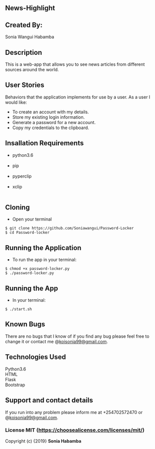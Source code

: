 ## News-Highlight

## Created By:

Sonia Wangui Habamba

## Description
 
This is a web-app that allows you to see news articles from different sources around the world.


## User Stories
 
Behaviors that the application implements for use by a user.
As a user I would like:
<ul>
<li>To create an account with my details.</li>
<li>Store my existing login information.</li>
<li>Generate a password for a new account.</li>
<li>Copy my credentials to the clipboard.</li>
</ul>

## Insallation Requirements
<ul>
<li>python3.6</li><br>
<li>pip</li><br>
<li>pyperclip</li><br>
<li>xclip</li><br>
</ul>

## Cloning
<ul>
<li>Open your terminal
</li>
</ul>

`$ git clone https://github.com/Soniawangui/Password-Locker`<br/>
`$ cd Password-locker`

## Running the Application
<ul>
<li>To run the app in your terminal:</li>
</ul>

`$ chmod +x password-locker.py`<br/>
`$ ./password-locker.py`

## Running the App
<ul>
<li> In your terminal:</li>
</ul>

`$ ./start.sh`


## Known Bugs

There are no bugs that I know of if you find any bug please feel free to change it or contact me @koisonia99@gmail.com. 

## Technologies Used

Python3.6<br/>
HTML<br/>
Flask<br/>
Bootstrap<br/>

## Support and contact details

If you run into any problem please inform me at +254702572470 or @koisonia99@gmail.com.

### License MIT (https://choosealicense.com/licenses/mit/)

Copyright (c) {2019} **Sonia Habamba**
  